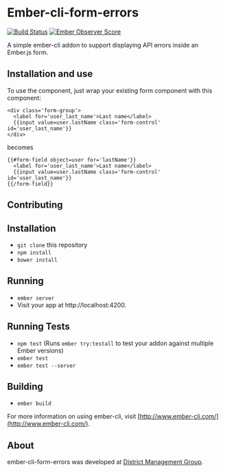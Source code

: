 # Ember-cli-form-errors

[![Build Status](https://travis-ci.org/dmcouncil/ember-cli-form-errors.svg?branch=master)](https://travis-ci.org/dmcouncil/ember-cli-form-errors) [![Ember Observer Score](https://emberobserver.com/badges/ember-cli-form-errors.svg)](https://emberobserver.com/addons/ember-cli-form-errors)

A simple ember-cli addon to support displaying API errors inside an Ember.js form.

## Installation and use

To use the component, just wrap your existing form component with this component:

    <div class='form-group'>
      <label for='user_last_name'>Last name</label>
      {{input value=user.lastName class='form-control' id='user_last_name'}}
    </div>

becomes

    {{#form-field object=user for='lastName'}}
      <label for='user_last_name'>Last name</label>
      {{input value=user.lastName class='form-control' id='user_last_name'}}
    {{/form-field}}

## Contributing

## Installation

* `git clone` this repository
* `npm install`
* `bower install`

## Running

* `ember server`
* Visit your app at http://localhost:4200.

## Running Tests

* `npm test` (Runs `ember try:testall` to test your addon against multiple Ember versions)
* `ember test`
* `ember test --server`

## Building

* `ember build`

For more information on using ember-cli, visit [http://www.ember-cli.com/](http://www.ember-cli.com/).

## About

ember-cli-form-errors was developed at [District Management Group](https://dmgroupK12.com).
